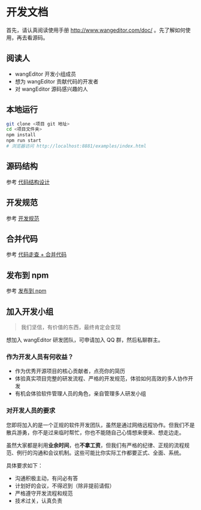 # 开发文档

首先，请认真阅读使用手册 http://www.wangeditor.com/doc/ 。先了解如何使用，再去看源码。

## 阅读人

- wangEditor 开发小组成员
- 想为 wangEditor 贡献代码的开发者
- 对 wangEditor 源码感兴趣的人

## 本地运行

```sh
git clone <项目 git 地址>
cd <项目文件夹>
npm install
npm run start
# 浏览器访问 http://localhost:8881/examples/index.html
```

## 源码结构

参考 [代码结构设计](./code.md)

## 开发规范

参考 [开发规范](./dev.md)

## 合并代码

参考 [代码走查 + 合并代码](./cr.md)

## 发布到 npm

参考 [发布到 npm](./pub.md)

## 加入开发小组

> 我们坚信，有价值的东西，最终肯定会变现

想加入 wangEditor 研发团队，可申请加入 QQ 群，然后私聊群主。

### 作为开发人员有何收益？

- 作为优秀开源项目的核心贡献者，点亮你的简历
- 体验真实项目完整的研发流程、严格的开发规范，体验如何高效的多人协作开发
- 有机会体验软件管理人员的角色，亲自管理多人研发小组

### 对开发人员的要求

您即将加入的是一个正规的软件开发团队，虽然是通过网络远程协作。但我们不是散兵游勇，你不是过来临时帮忙，你也不能随自己心情想来便来、想走边走。

虽然大家都是利用**业余时间**，也**不拿工资**，但我们有严格的纪律、正规的流程规范、例行的沟通和会议机制。这些可能比你实际工作都要正式、全面、系统。

具体要求如下：

- 沟通积极主动，有问必有答
- 计划好的会议，不得迟到（除非提前请假）
- 严格遵守开发流程和规范
- 技术过关，认真负责
